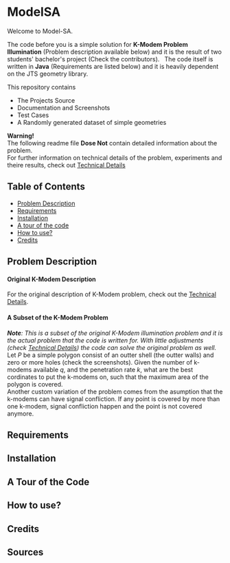# ModelSA

Welcome to Model-SA.   

The code before you is a simple solution for **K-Modem Problem Illumination** (Problem description available below) and it is the result of two students' bachelor's project (Check the contributors).  
The code itself is written in __Java__ (Requirements are listed below) and it is heavily dependent on the JTS geometry library.   

This repository contains   
- The Projects Source   
- Documentation and Screenshots   
- Test Cases   
- A Randomly generated dataset of simple geometries   

**Warning!**   
The following readme file **Dose Not** contain detailed information about the problem.   
For further information on technical details of the problem, experiments and theire results, check out [Technical Details](TechincalDetails.md)

## Table of Contents
* [Problem Description](#problem-description)
* [Requirements](#requirements)
* [Installation](#installation) 
* [A tour of the code](#a_tour_of_the_code) 
* [How to use?](#how_to_use?)
* [Credits](#credits)  

## Problem Description
#### Original K-Modem Description
For the original description of K-Modem problem, check out the [Technical Details](TechincalDetails.md/#problem_description).   
#### A Subset of the K-Modem Problem
_**Note**: This is a subset of the original K-Modem illumination problem and it is the actual problem that the code is written for. With little adjustments (check [Technical Details](TechincalDetails.md\#problem_description)) the code can solve the original problem as well._
Let _P_ be a simple polygon consist of an outter shell (the outter walls) and zero or more holes (check the screenshots). Given the number of k-modems available _q_, and the penetration rate _k_, what are the best cordinates to put the k-modems on, such that the maximum area of the polygon is covered.   
Another custom variation of the problem comes from the asumption that the k-modems can have signal confliction. If any point is covered by more than one k-modem, signal confliction happen and the point is not covered anymore.

## Requirements

## Installation

## A Tour of the Code

## How to use?

## Credits

## Sources